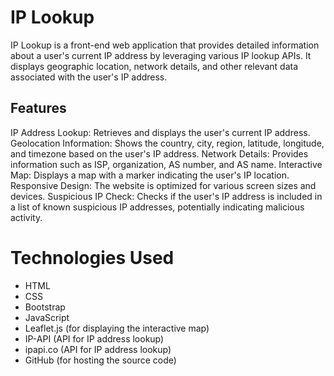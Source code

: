 # IP Lookup
IP Lookup is a front-end web application that provides detailed information about a user's current IP address by leveraging various IP lookup APIs. It displays geographic location, network details, and other relevant data associated with the user's IP address.

## Features
IP Address Lookup: Retrieves and displays the user's current IP address.
Geolocation Information: Shows the country, city, region, latitude, longitude, and timezone based on the user's IP address.
Network Details: Provides information such as ISP, organization, AS number, and AS name.
Interactive Map: Displays a map with a marker indicating the user's IP location.
Responsive Design: The website is optimized for various screen sizes and devices.
Suspicious IP Check: Checks if the user's IP address is included in a list of known suspicious IP addresses, potentially indicating malicious activity.

# Technologies Used

* HTML
* CSS
* Bootstrap
* JavaScript
* Leaflet.js (for displaying the interactive map)
* IP-API (API for IP address lookup)
* ipapi.co (API for IP address lookup)
* GitHub (for hosting the source code)